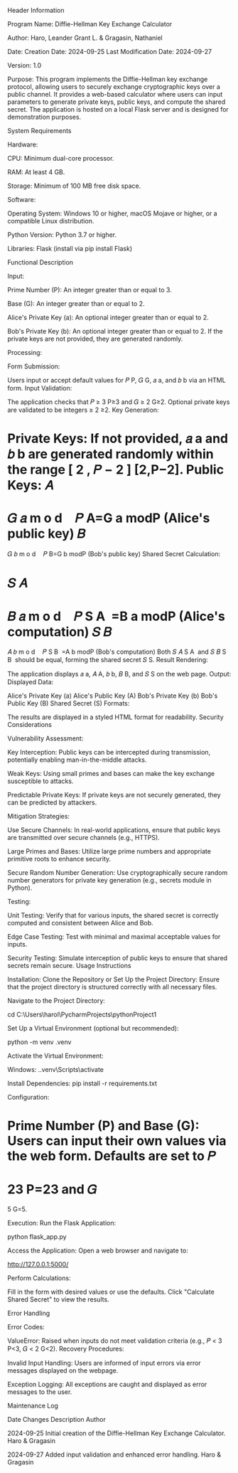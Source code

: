 Header Information

Program Name: Diffie-Hellman Key Exchange Calculator

Author: Haro, Leander Grant L. & Gragasin, Nathaniel

Date:
Creation Date: 2024-09-25
Last Modification Date: 2024-09-27

Version: 1.0

Purpose: This program implements the Diffie-Hellman key exchange protocol, allowing users to securely exchange cryptographic keys over a public channel. It provides a web-based calculator where users can input parameters to generate private keys, public keys, and compute the shared secret. The application is hosted on a local Flask server and is designed for demonstration purposes.

System Requirements

Hardware:

CPU: Minimum dual-core processor.

RAM: At least 4 GB.

Storage: Minimum of 100 MB free disk space.

Software:

Operating System: Windows 10 or higher, macOS Mojave or higher, or a compatible Linux distribution.

Python Version: Python 3.7 or higher.

Libraries:
Flask (install via pip install Flask)

Functional Description

Input:

Prime Number (P): An integer greater than or equal to 3.

Base (G): An integer greater than or equal to 2.

Alice's Private Key (a): An optional integer greater than or equal to 2.

Bob's Private Key (b): An optional integer greater than or equal to 2.
If the private keys are not provided, they are generated randomly.

Processing:

Form Submission:

Users input or accept default values for 
𝑃
P, 
𝐺
G, 
𝑎
a, and 
𝑏
b via an HTML form.
Input Validation:

The application checks that 
𝑃
≥
3
P≥3 and 
𝐺
≥
2
G≥2.
Optional private keys are validated to be integers 
≥
2
≥2.
Key Generation:

Private Keys:
If not provided, 
𝑎
a and 
𝑏
b are generated randomly within the range 
[
2
,
𝑃
−
2
]
[2,P−2].
Public Keys:
𝐴
=
𝐺
𝑎
m
o
d
 
 
𝑃
A=G 
a
 modP (Alice's public key)
𝐵
=
𝐺
𝑏
m
o
d
 
 
𝑃
B=G 
b
 modP (Bob's public key)
Shared Secret Calculation:

𝑆
𝐴
=
𝐵
𝑎
m
o
d
 
 
𝑃
S 
A
​
 =B 
a
 modP (Alice's computation)
𝑆
𝐵
=
𝐴
𝑏
m
o
d
 
 
𝑃
S 
B
​
 =A 
b
 modP (Bob's computation)
Both 
𝑆
𝐴
S 
A
​
  and 
𝑆
𝐵
S 
B
​
  should be equal, forming the shared secret 
𝑆
S.
Result Rendering:

The application displays 
𝑎
a, 
𝐴
A, 
𝑏
b, 
𝐵
B, and 
𝑆
S on the web page.
Output:
Displayed Data:

Alice's Private Key (a)
Alice's Public Key (A)
Bob's Private Key (b)
Bob's Public Key (B)
Shared Secret (S)
Formats:

The results are displayed in a styled HTML format for readability.
Security Considerations

Vulnerability Assessment:

 Key Interception: Public keys can be intercepted during transmission, potentially enabling man-in-the-middle attacks.
 
 Weak Keys: Using small primes and bases can make the key exchange susceptible to attacks.

 Predictable Private Keys: If private keys are not securely generated, they can be predicted by attackers.

Mitigation Strategies:
 
 Use Secure Channels: In real-world applications, ensure that public keys are transmitted over secure channels (e.g., HTTPS).
 
 Large Primes and Bases: Utilize large prime numbers and appropriate primitive roots to enhance security.
 
 Secure Random Number Generation: Use cryptographically secure random number generators for private key generation (e.g., secrets module in Python).

Testing:
 
 Unit Testing: Verify that for various inputs, the shared secret is correctly computed and consistent between Alice and Bob.
 
 Edge Case Testing: Test with minimal and maximal acceptable values for inputs.
 
 Security Testing: Simulate interception of public keys to ensure that shared secrets remain secure.
Usage Instructions
 
 Installation:
Clone the Repository or Set Up the Project Directory: Ensure that the project directory is structured correctly with all necessary files.

Navigate to the Project Directory:

cd C:\Users\harol\PycharmProjects\pythonProject1

Set Up a Virtual Environment (optional but recommended):

python -m venv .venv

Activate the Virtual Environment:

Windows: .\.venv\Scripts\activate

Install Dependencies: pip install -r requirements.txt

Configuration:

Prime Number (P) and Base (G): Users can input their own values via the web form. Defaults are set to 
𝑃
=
23
P=23 and 
𝐺
=
5
G=5.

Execution:
Run the Flask Application:

python flask_app.py

Access the Application: Open a web browser and navigate to:

http://127.0.0.1:5000/

Perform Calculations:

Fill in the form with desired values or use the defaults.
Click "Calculate Shared Secret" to view the results.

Error Handling

Error Codes:

ValueError: Raised when inputs do not meet validation criteria (e.g., 
𝑃
<
3
P<3, 
𝐺
<
2
G<2).
Recovery Procedures:

Invalid Input Handling: Users are informed of input errors via error messages displayed on the webpage.

Exception Logging: All exceptions are caught and displayed as error messages to the user.

Maintenance Log

Date	Changes Description	Author

2024-09-25	Initial creation of the Diffie-Hellman Key Exchange Calculator.	Haro & Gragasin

2024-09-27	Added input validation and enhanced error handling.	Haro & Gragasin

